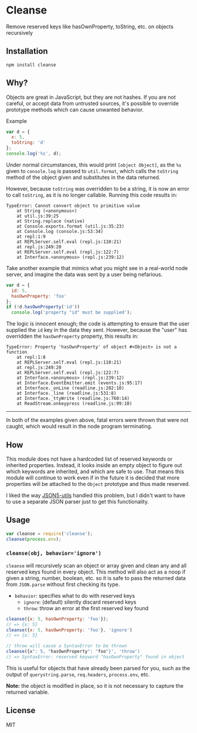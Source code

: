 Cleanse
=======

Remove reserved keys like hasOwnProperty, toString, etc. on objects recursively

Installation
------------

    npm install cleanse

Why?
----

Objects are great in JavaScript, but they are not hashes.  If you are not
careful, or accept data from untrusted sources, it's possible to override
prototype methods which can cause unwanted behavior.

Example

``` js
var d = {
  x: 5,
  toString: 'd'
};
console.log('%s', d);
```

Under normal circumstances, this would print `[object Object]`, as the `%s` given
to `console.log` is passed to `util.format`, which calls the `toString` method
of the object given and substitutes in the data returned.

However, because `toString` was overridden to be a string, it is now an error to
call `toString`, as it is no longer callable.  Running this code results in:

```
TypeError: Cannot convert object to primitive value
    at String (<anonymous>)
    at util.js:39:25
    at String.replace (native)
    at Console.exports.format (util.js:35:23)
    at Console.log (console.js:53:34)
    at repl:1:9
    at REPLServer.self.eval (repl.js:110:21)
    at repl.js:249:20
    at REPLServer.self.eval (repl.js:122:7)
    at Interface.<anonymous> (repl.js:239:12)
```

Take another example that mimics what you might see in a real-world node
server, and imagine the data was sent by a user being nefarious.

``` js
var d = {
  id: 5,
  hasOwnProperty: 'foo'
};
if (!d.hasOwnProperty('id'))
  console.log('property "id" must be supplied');
```

The logic is innocent enough; the code is attempting to ensure that the
user supplied the `id` key in the data they sent.  However, because the
"user" has overridden the `hasOwnProperty` property, this results in:

```
TypeError: Property 'hasOwnProperty' of object #<Object> is not a function
    at repl:1:8
    at REPLServer.self.eval (repl.js:110:21)
    at repl.js:249:20
    at REPLServer.self.eval (repl.js:122:7)
    at Interface.<anonymous> (repl.js:239:12)
    at Interface.EventEmitter.emit (events.js:95:17)
    at Interface._onLine (readline.js:202:10)
    at Interface._line (readline.js:531:8)
    at Interface._ttyWrite (readline.js:760:14)
    at ReadStream.onkeypress (readline.js:99:10)
```

---

In both of the examples given above, fatal errors were thrown that were not caught,
which would result in the node program terminating.

How
---

This module does not have a hardcoded list of reserved
keywords or inherited properties.  Instead, it looks inside an empty object
to figure out which keywords are inherited, and which are safe to use.  That
means this module will continue to work even if in the future it is decided
that more properties will be attached to the `Object` prototype and thus
made reserved.

I liked the way [JSON5-utils](https://github.com/rlidwka/json5-utils)
handled this problem, but I didn't want to have to use a separate JSON
parser just to get this functionality.

Usage
-----

``` js
var cleanse = require('cleanse');
cleanse(process.env);
```

### `cleanse(obj, behavior='ignore')`

`cleanse` will recursively scan an object or array given and clean any and all
reserved keys found in every object.  This method will also act as a noop if given
a string, number, boolean, etc. so it is safe to pass the returned data from
`JSON.parse` without first checking its type.

- `behavior`: specifies what to do with reserved keys
  - `ignore`: (default) silently discard reserved keys
  - `throw`: throw an error at the first reserved key found

``` js
cleanse({x: 5, hasOwnProperty: 'foo'});
// => {x: 5}
cleanse({x: 5, hasOwnProperty: 'foo'}, 'ignore')
// => {x: 5}

// throw will cause a SyntaxError to be thrown
cleanse({x": 5, "hasOwnProperty": "foo"}', 'throw')
// => SyntaxError: reserved keyword "hasOwnProperty" found in object
```

This is useful for objects that have already been parsed for you,
such as the output of `querystring.parse`, `req.headers`, `process.env`, etc.


**Note:** the object is modified in place, so it is not necessary to capture
the returned variable.

License
-------

MIT
